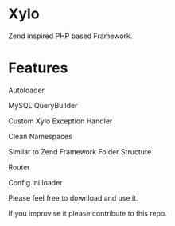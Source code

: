 Xylo
====

Zend inspired PHP based Framework. 

Features
========

Autoloader

MySQL QueryBuilder

Custom Xylo Exception Handler

Clean Namespaces

Similar to Zend Framework Folder Structure

Router

Config.ini loader 

Please feel free to download and use it.

If you improvise it please contribute to this repo.

